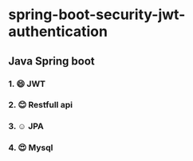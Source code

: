 # spring-boot-security-jwt-authentication

## Java Spring boot
### 1. :smile:      JWT 
### 2. :blush:      Restfull api
### 3. :relaxed:    JPA
### 4. :heart_eyes: Mysql
